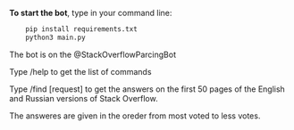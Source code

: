 **To start the bot**, type in your command line:
```bash
	pip install requirements.txt
	python3 main.py
```
The bot is on the @StackOverflowParcingBot

Type /help to get the list of commands

Type /find [request] to get the answers on the first 50 pages
of the English and Russian versions of Stack Overflow.

The answeres are given in the oreder from most voted to less votes.
